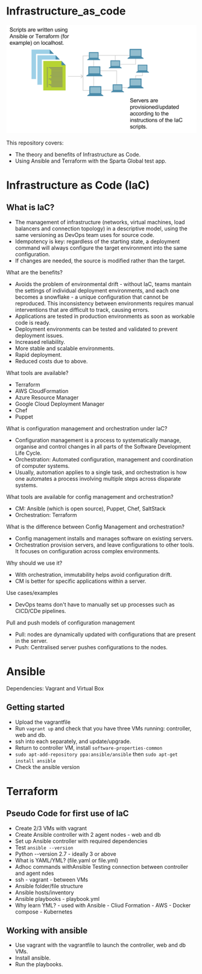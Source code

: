 # Infrastructure_as_code

![Infrastructure as Code](./IaC_diagram.png)

This repository covers: 
- The theory and benefits of Infrastructure as Code. 
- Using Ansible and Terraform with the Sparta Global test app.

# Infrastructure as Code (IaC)

## What is IaC?
- The management of infrastructure (networks, virtual machines, load balancers and connection topology) in a descriptive model, using the same versioning as DevOps team uses for source code.
- Idempotency is key: regardless of the starting state, a deployment command will always configure the target environment into the same configuration.
- If changes are needed, the source is modified rather than the target. 

What are the benefits?

- Avoids the problem of environmental drift - without IaC, teams mantain the settings of individual deployment environments, and each one becomes a snowflake - a unique configuration that cannot be reproduced. This inconsistency between environments requires manual interventions that are difficult to track, causing errors.
- Applications are tested in production environments as soon as workable code is ready.
- Deployment environments can be tested and validated to prevent deployment issues.
- Increased reliability.
- More stable and scalable environments.
- Rapid deployment.
- Reduced costs due to above.

What tools are available?

- Terraform
- AWS CloudFormation
- Azure Resource Manager
- Google Cloud Deployment Manager
- Chef
- Puppet

What is configuration management and orchestration under IaC?
- Configuration management is a process to systematically manage, organise and control changes in all parts of the Software Development Life Cycle.
- Orchestration: Automated configuration, management and coordination of computer systems.
- Usually, automation applies to a single task, and orchestration is how one automates a process involving multiple steps across disparate systems. 

What tools are available for config management and orchestration?
- CM: Ansible (which is open source), Puppet, Chef, SaltStack
- Orchestration: Terraform

What is the difference between Config Management and orchestration?
- Config management installs and manages software on existing servers.
- Orchestration provision servers, and leave configurations to other tools. It focuses on configuration across complex environments.

Why should we use it?
- With orchestration, immutability helps avoid configuration drift.
- CM is better for specific applications within a server.

Use cases/examples
- DevOps teams don't have to manually set up processes such as CICD/CDe pipelines.

Pull and push models of configuration management
- Pull: nodes are dynamically updated with configurations that are present in the server.
- Push: Centralised server pushes configurations to the nodes.

# Ansible
Dependencies: Vagrant and Virtual Box

## Getting started

- Upload the vagrantfile
- Run `vagrant up` and check that you have three VMs running: controller, web and db.
- ssh into each separately, and update/upgrade.
- Return to controller VM, install `software-properties-common`
- `sudo apt-add-repository ppa:ansible/ansible` then `sudo apt-get install ansible`
- Check the ansible version

# Terraform
## Pseudo Code for first use of IaC
- Create 2/3 VMs with vagrant
- Create Ansible controller with 2 agent nodes - web and db
- Set up Ansible controller with required dependencies
- Test `ansible --version` 
- Python --version 2.7 - ideally 3 or above
- What is YAML/YML? (file.yaml or file.yml)
- Adhoc commands withAnsible
Testing connection between controller and agent ndes
- ssh - vagrant - between VMs
- Ansible folder/file structure
- Ansible hosts/inventory
- Ansible playbooks - playbook.yml
- Why learn YML? - used with Ansible - Cliud Formation - AWS - Docker compose - Kubernetes

## Working with ansible
- Use vagrant with the vagrantfile to launch the controller, web and db VMs.
- Install ansible.
- Run the playbooks.